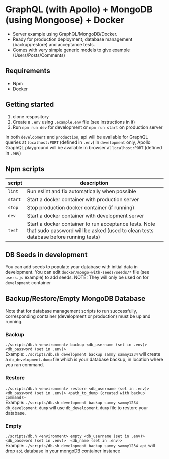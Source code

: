 # GraphQL (with Apollo) + MongoDB (using Mongoose) + Docker

- Server example using GraphQL/MongoDB/Docker.
- Ready for production deployment, database management (backup/restore) and acceptance tests.
- Comes with very simple generic models to give example (Users/Posts/Comments)

## Requirements

- Npm
- Docker

## Getting started

1. clone respository
2. Create a `.env` using `.example.env` file (see instructions in it)
3. Run `npm run dev` for development or `npm run start` on production server

In both `development` and `production`, api will be available for GraphQL queries at `localhost:PORT` (defined in `.env`)
In `development` only, Apollo GraphQL playground will be available in browser at `localhost:PORT` (defined in `.env`)

## Npm scripts

| script  | description                                                                                                                                 |
| ------- | ------------------------------------------------------------------------------------------------------------------------------------------- |
| `lint`  | Run eslint and fix automatically when possible                                                                                              |
| `start` | Start a docker container with production server                                                                                             |
| `stop`  | Stop production docker container (if running)                                                                                               |
| `dev`   | Start a docker container with development server                                                                                            |
| `test`  | Start a docker container to run acceptance tests. Note that sudo password will be asked (used to clean tests database before running tests) |

## DB Seeds in development

You can add seeds to populate your database with initial data in development.
You can edit `docker/mongo-with-seeds/seeds/*` file (see `users.js` example) to add seeds.
NOTE: They will only be used on for `development` container

## Backup/Restore/Empty MongoDB Database

Note that for database management scripts to run successfully, corresponding container (development or production) must be up and running.

### Backup

`./scripts/db.h <environment> backup <db_username (set in .env)> <db_password (set in .env)>`  
Example: `./scripts/db.sh development backup sammy sammy1234` will create a `db_development.dump` file which is your database backup, in location where you ran command.

### Restore

`./scripts/db.h <environment> restore <db_username (set in .env)> <db_password (set in .env)> <path_to_dump (created with backup command)>`  
Example: `./scripts/db.sh development backup sammy sammy1234 db_development.dump` will use `db_development.dump` file to restore your database.

### Empty

`./scripts/db.h <environment> empty <db_username (set in .env)> <db_password (set in .env)>  <db_name (set in .env)>`  
Example: `./scripts/db.sh development backup sammy sammy1234 api` will drop `api` database in your mongoDB container instance


